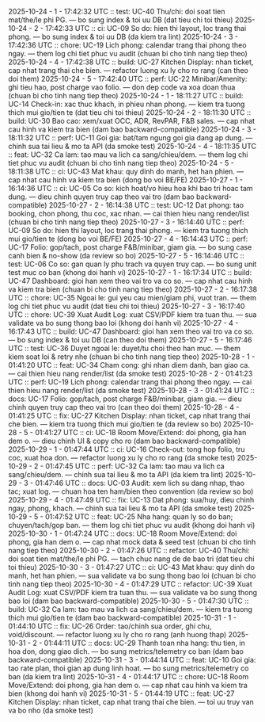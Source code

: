 2025-10-24 - 1 - 17:42:32 UTC :: test: UC-40 Thu/chi: doi soat tien mat/the/le phi PG. — bo sung index & toi uu DB (dat tieu chi toi thieu)
2025-10-24 - 2 - 17:42:33 UTC :: ci: UC-09 So do: hien thi layout, loc trang thai phong. — bo sung index & toi uu DB (da kiem tra lint)
2025-10-24 - 3 - 17:42:36 UTC :: chore: UC-19 Lich phong: calendar trang thai phong theo ngay. — them log chi tiet phuc vu audit (chuan bi cho tinh nang tiep theo)
2025-10-24 - 4 - 17:42:38 UTC :: build: UC-27 Kitchen Display: nhan ticket, cap nhat trang thai che bien. — refactor luong xu ly cho ro rang (can theo doi them)
2025-10-24 - 5 - 17:42:40 UTC :: perf: UC-22 Minibar/Amenity: ghi tieu hao, post charge vao folio. — don dep code va xoa doan thua (chuan bi cho tinh nang tiep theo)
2025-10-24 - 1 - 18:11:27 UTC :: build: UC-14 Check-in: xac thuc khach, in phieu nhan phong. — kiem tra tuong thich mui gio/tien te (dat tieu chi toi thieu)
2025-10-24 - 2 - 18:11:30 UTC :: build: UC-30 Bao cao: xem/xuat OCC, ADR, RevPAR, F&B sales. — cap nhat cau hinh va kiem tra bien (dam bao backward-compatible)
2025-10-24 - 3 - 18:11:32 UTC :: perf: UC-11 Goi gia: bat/tam ngung goi gia dang ap dung. — chinh sua tai lieu & mo ta API (da smoke test)
2025-10-24 - 4 - 18:11:35 UTC :: feat: UC-32 Ca lam: tao mau va lich ca sang/chieu/dem. — them log chi tiet phuc vu audit (chuan bi cho tinh nang tiep theo)
2025-10-24 - 5 - 18:11:38 UTC :: ci: UC-43 Mat khau: quy dinh do manh, het han phien. — cap nhat cau hinh va kiem tra bien (dong bo voi BE/FE)
2025-10-27 - 1 - 16:14:36 UTC :: ci: UC-05 Co so: kich hoat/vo hieu hoa khi bao tri hoac tam dung. — dieu chinh quyen truy cap theo vai tro (dam bao backward-compatible)
2025-10-27 - 2 - 16:14:38 UTC :: test: UC-12 Dat phong: tao booking, chon phong, thu coc, xac nhan. — cai thien hieu nang render/list (chuan bi cho tinh nang tiep theo)
2025-10-27 - 3 - 16:14:40 UTC :: perf: UC-09 So do: hien thi layout, loc trang thai phong. — kiem tra tuong thich mui gio/tien te (dong bo voi BE/FE)
2025-10-27 - 4 - 16:14:43 UTC :: perf: UC-17 Folio: gop/tach, post charge F&B/minibar, giam gia. — bo sung case canh bien & no-show (da review so bo)
2025-10-27 - 5 - 16:14:46 UTC :: test: UC-06 Co so: gan quan ly phu trach va quyen truy cap. — bo sung unit test muc co ban (khong doi hanh vi)
2025-10-27 - 1 - 16:17:34 UTC :: build: UC-47 Dashboard: gioi han xem theo vai tro va co so. — cap nhat cau hinh va kiem tra bien (chuan bi cho tinh nang tiep theo)
2025-10-27 - 2 - 16:17:38 UTC :: chore: UC-35 Ngoai le: gui yeu cau mien/giam phi, vuot tran. — them log chi tiet phuc vu audit (dat tieu chi toi thieu)
2025-10-27 - 3 - 16:17:40 UTC :: chore: UC-39 Xuat Audit Log: xuat CSV/PDF kiem tra tuan thu. — sua validate va bo sung thong bao loi (khong doi hanh vi)
2025-10-27 - 4 - 16:17:43 UTC :: build: UC-47 Dashboard: gioi han xem theo vai tro va co so. — bo sung index & toi uu DB (can theo doi them)
2025-10-27 - 5 - 16:17:46 UTC :: test: UC-36 Duyet ngoai le: duyet/tu choi theo han muc. — them kiem soat loi & retry nhe (chuan bi cho tinh nang tiep theo)
2025-10-28 - 1 - 01:41:20 UTC :: feat: UC-34 Cham cong: ghi nhan diem danh, ban giao ca. — cai thien hieu nang render/list (da smoke test)
2025-10-28 - 2 - 01:41:23 UTC :: perf: UC-19 Lich phong: calendar trang thai phong theo ngay. — cai thien hieu nang render/list (da smoke test)
2025-10-28 - 3 - 01:41:24 UTC :: docs: UC-17 Folio: gop/tach, post charge F&B/minibar, giam gia. — dieu chinh quyen truy cap theo vai tro (can theo doi them)
2025-10-28 - 4 - 01:41:25 UTC :: fix: UC-27 Kitchen Display: nhan ticket, cap nhat trang thai che bien. — kiem tra tuong thich mui gio/tien te (da review so bo)
2025-10-28 - 5 - 01:41:27 UTC :: ci: UC-18 Room Move/Extend: doi phong, gia han dem o. — dieu chinh UI & copy cho ro (dam bao backward-compatible)
2025-10-29 - 1 - 01:47:44 UTC :: ci: UC-16 Check-out: tong hop folio, tru coc, xuat hoa don. — refactor luong xu ly cho ro rang (da smoke test)
2025-10-29 - 2 - 01:47:45 UTC :: perf: UC-32 Ca lam: tao mau va lich ca sang/chieu/dem. — chinh sua tai lieu & mo ta API (da kiem tra lint)
2025-10-29 - 3 - 01:47:46 UTC :: docs: UC-03 Audit: xem lich su dang nhap, thao tac; xuat log. — chuan hoa ten ham/bien theo convention (da review so bo)
2025-10-29 - 4 - 01:47:49 UTC :: fix: UC-13 Dat phong: sua/huy, dieu chinh ngay, phong, khach. — chinh sua tai lieu & mo ta API (da smoke test)
2025-10-29 - 5 - 01:47:52 UTC :: feat: UC-25 Nha hang: quan ly so do ban; chuyen/tach/gop ban. — them log chi tiet phuc vu audit (khong doi hanh vi)
2025-10-30 - 1 - 01:47:24 UTC :: docs: UC-18 Room Move/Extend: doi phong, gia han dem o. — cap nhat mock data & seed test (chuan bi cho tinh nang tiep theo)
2025-10-30 - 2 - 01:47:26 UTC :: refactor: UC-40 Thu/chi: doi soat tien mat/the/le phi PG. — tach chuc nang de de bao tri (dat tieu chi toi thieu)
2025-10-30 - 3 - 01:47:27 UTC :: ci: UC-43 Mat khau: quy dinh do manh, het han phien. — sua validate va bo sung thong bao loi (chuan bi cho tinh nang tiep theo)
2025-10-30 - 4 - 01:47:29 UTC :: refactor: UC-39 Xuat Audit Log: xuat CSV/PDF kiem tra tuan thu. — sua validate va bo sung thong bao loi (dam bao backward-compatible)
2025-10-30 - 5 - 01:47:30 UTC :: build: UC-32 Ca lam: tao mau va lich ca sang/chieu/dem. — kiem tra tuong thich mui gio/tien te (dam bao backward-compatible)
2025-10-31 - 1 - 01:44:10 UTC :: fix: UC-26 Order: tao/chinh sua order, ghi chu, void/discount. — refactor luong xu ly cho ro rang (anh huong thap)
2025-10-31 - 2 - 01:44:11 UTC :: docs: UC-29 Thanh toan nha hang: thu tien, in hoa don, dong giao dich. — bo sung metrics/telemetry co ban (dam bao backward-compatible)
2025-10-31 - 3 - 01:44:14 UTC :: feat: UC-10 Goi gia: tao rate plan, thoi gian ap dung linh hoat. — bo sung metrics/telemetry co ban (da kiem tra lint)
2025-10-31 - 4 - 01:44:17 UTC :: chore: UC-18 Room Move/Extend: doi phong, gia han dem o. — cap nhat cau hinh va kiem tra bien (khong doi hanh vi)
2025-10-31 - 5 - 01:44:19 UTC :: feat: UC-27 Kitchen Display: nhan ticket, cap nhat trang thai che bien. — toi uu truy van va bo nho (da smoke test)
